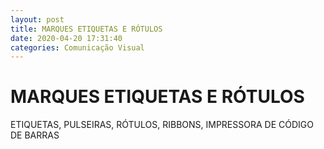 ```yaml
---
layout: post
title: MARQUES ETIQUETAS E RÓTULOS 
date: 2020-04-20 17:31:40 
categories: Comunicação Visual
---
```


# MARQUES ETIQUETAS E RÓTULOS 

ETIQUETAS, PULSEIRAS, RÓTULOS, RIBBONS, IMPRESSORA DE CÓDIGO DE BARRAS

